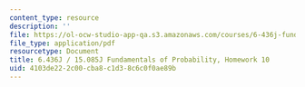 ```yaml
---
content_type: resource
description: ''
file: https://ol-ocw-studio-app-qa.s3.amazonaws.com/courses/6-436j-fundamentals-of-probability-fall-2018/4103de222c00cba8c1d38c6c0f0ae89b_MIT6_436JF18_hw10.pdf
file_type: application/pdf
resourcetype: Document
title: 6.436J / 15.085J Fundamentals of Probability, Homework 10
uid: 4103de22-2c00-cba8-c1d3-8c6c0f0ae89b
---
```

